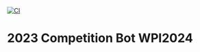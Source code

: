 [![CI](https://github.com/Pearadox/2024AlphaBot/actions/workflows/main.yml/badge.svg?branch=main)](https://github.com/Pearadox/2024AlphaBot/actions/workflows/main.yml)
# 2023 Competition Bot WPI2024

